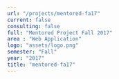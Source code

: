 ```yaml
---
url: "/projects/mentored-fa17"
current: false
consulting: false
full: "Mentored Project Fall 2017"
area : "Web Application"
logo: "assets/logo.png"
semester: "Fall"
year: "2017"
title: "mentored-fa17"
---
```

